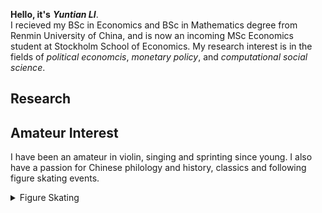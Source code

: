 **Hello, it's** ***Yuntian LI***. <br />
I recieved my BSc in Economics and BSc in Mathematics degree from Renmin University of China, and is now an incoming MSc Economics student at Stockholm School of Economics. My research interest is in the fields of *political economcis*, *monetary policy*, and *computational social science*.

## Research

## Amateur Interest
I have been an amateur in violin, singing and sprinting since young. I also have a passion for Chinese philology and history, classics and following figure skating events.
<details>
<summary>Figure Skating</summary>
I will post unofficial China national figure skating competition archives of women single skaters videos on my [youtube]([https://www.youtube.com/@YinYaoyaa]) and [bilibili]([https://space.bilibili.com/674939000?spm_id_from=333.1007.0.0]) channel. I shot some of the videos at the spot of competition and the others are live recordings. <br />
I'm a huge fan of 金书贤（JIN Shuxian） and Аделия Петросян （Adeliia Petrosian） ~
</details>




